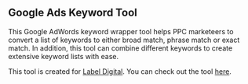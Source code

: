 ## Google Ads Keyword Tool

This Google AdWords keyword wrapper tool helps PPC marketeers to convert a list of keywords to either broad match, phrase match or exact match. In addition, this tool can combine different keywords to create extensive keyword lists with ease.

This tool is created for [Label Digital](https://labeldigital.com/). You can check out the tool [here](https://labeldigital.com/keyword-tool/).

